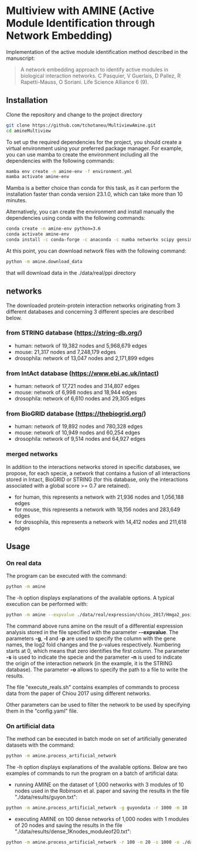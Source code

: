 # Multiview with AMINE (Active Module Identification through Network Embedding)

Implementation of the active module identification method described in the manuscript:

>A network embedding approach to identify active modules in biological interaction networks. C Pasquier, V Guerlais, D Pallez, R Rapetti-Mauss, O Soriani. Life Science Alliance 6 (9).

## Installation

Clone the repository and change to the project directory
```bash
git clone https://github.com/tchotaneu/MultiviewAmine.git
cd amineMultiview
```

To set up the required dependencies for the project, you should create a virtual environment using your preferred package manager. For example, you can use mamba to create the environment including all the dependencies with the following commands:
```bash
mamba env create -n amine-env -f environment.yml
mamba activate amine-env
```
Mamba is a better choice than conda for this task, as it can perform the installation faster than conda version 23.1.0, which can take more than 10 minutes.

Alternatively, you can create the environment and install manually the dependencies using conda with the following commands:
```bash
conda create -n amine-env python=3.6
conda activate amine-env
conda install -c conda-forge -c anaconda -c numba networkx scipy gensim numba pandas xlrd scikit-learn powerlaw progressbar2 openpyxl python-levenshtein pyyaml
```

At this point, you can download network files with the following command:
```bash
python -m amine.download_data
```
that will download data in the ./data/real/ppi directory

## networks
The downloaded protein-protein interaction networks originating from 3 different databases and concerning 3 different species are described below.

### from STRING database (https://string-db.org/)
* human: network of 19,382 nodes and 5,968,679 edges
* mouse: 21,317 nodes and 7,248,179 edges
* drosophila: network of 13,047 nodes and 2,171,899 edges

### from IntAct database (https://www.ebi.ac.uk/intact)
* human: network of 17,721 nodes and 314,807 edges
* mouse: network of 6,998 nodes and 18,944 edges
* drosophila: network of 6,610 nodes and 29,305 edges

### from BioGRID database (https://thebiogrid.org/)
* human: network of 19,892 nodes and 780,328 edges
* mouse: network of 10,949 nodes and 60,254 edges
* drosophila: network of 9,514 nodes and 64,927 edges

### merged networks
In addition to the interactions networks stored in specific databases, we propose, for each specie, a network that contains a fusion of all interactions stored in Intact, BioGRID or STRING (for this database, only the interactions associated with a global score >= 0.7 are retained).
* for human, this represents a network with 21,936 nodes and 1,056,188 edges
* for mouse, this represents a network with 18,156 nodes and 283,649 edges
* for drosophila, this represents a network with 14,412 nodes and 211,618 edges

## Usage

### On real data
The program can be executed with the command:
```bash
python -m amine
```
The -h option displays explanations of the available options. A typical execution can be performed with:
```bash
python -m amine --expvalue ./data/real/expression/chiou_2017/Hmga2_positive_vs_negative.csv -g 0 -l 2 -p 6 -s mouse -n string -o ./data/results/Hmga2_positive_vs_negative_string_network.xlsx -v
```
The command above runs amine on the result of a differential expression analysis stored in the file specified with the parameter **--expvalue**. The parameters **-g**, **-l** and **-p** are used to specify the column with the gene names, the log2 fold changes and the p-values respectively. Numbering starts at 0, which means that zero identifies the first column. The parameter **-s** is used to indicate the specie and the parameter **-n** is used to indicate the origin of the interaction network (in the example, it is the STRING database). The parameter **-o** allows to specify the path to a file to write the results.

The file "execute_reals.sh" contains examples of commands to process data from the paper of Chiou 2017 using different networks.

Other parameters can be used to filter the network to be used by specifying them in the "config.yaml" file.

### On artificial data
The method can be executed in batch mode on set of artificially generated datasets with the command:
```bash
python -m amine.process_artificial_network
```
The -h option displays explanations of the available options. Below are two examples of commands to run the program on a batch of artificial data:

* running AMINE on the dataset of 1,000 networks with 3 modules of 10 nodes used in the Robinson et al. paper and saving the results in the file "./data/results/guyon.txt":
```bash
python -m amine.process_artificial_network -g guyondata -r 1000 -m 10 -n 3 -o ./data/results/guyon.txt -v
```
* executing AMINE on 100 dense networks of 1,000 nodes with 1 modules of 20 nodes and saving the results in the file "./data/results/dense_1Knodes_moduleof20.txt":
```bash
python -m amine.process_artificial_network -r 100 -m 20 -s 1000 -o ./data/results/dense_1Knodes_moduleof20.txt -v
```
